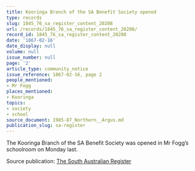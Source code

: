 ```yaml
---
title: Kooringa Branch of the SA Benefit Society opened
type: records
slug: 1845_76_sa_register_content_20208
url: /records/1845_76_sa_register_content_20208/
record_id: 1845_76_sa_register_content_20208
date: '1867-02-16'
date_display: null
volume: null
issue_number: null
page: '2'
article_type: community_notice
issue_reference: 1867-02-16, page 2
people_mentioned:
- Mr Fogg
places_mentioned:
- Kooringa
topics:
- society
- school
source_document: 1985-87_Northern__Argus.md
publication_slug: sa-register
---
```


The Kooringa Branch of the SA Benefit Society was opened in Mr Fogg’s schoolroom on Monday last.

Source publication: [The South Australian Register](/publications/sa-register/)
